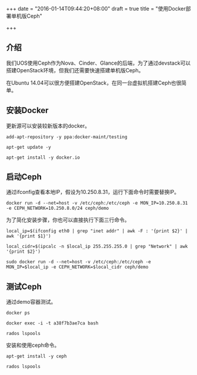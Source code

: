 +++
date = "2016-01-14T09:44:20+08:00"
draft = true
title = "使用Docker部署单机版Ceph"

+++

## 介绍

我们UOS使用Ceph作为Nova、Cinder、Glance的后端，为了通过devstack可以搭建OpenStack环境，但我们还需要快速搭建单机版Ceph。

在Ubuntu 14.04可以很方便搭建OpenStack，在同一台虚拟机搭建Ceph也很简单。

## 安装Docker

更新源可以安装较新版本的docker。

```
add-apt-repository -y ppa:docker-maint/testing

apt-get update -y

apt-get install -y docker.io
```

## 启动Ceph

通过ifconfig查看本地IP，假设为10.250.8.31，运行下面命令时需要替换IP。

```
docker run -d --net=host -v /etc/ceph:/etc/ceph -e MON_IP=10.250.8.31 -e CEPH_NETWORK=10.250.8.0/24 ceph/demo
```

为了简化安装步骤，你也可以直接执行下面三行命令。

```
local_ip=$(ifconfig eth0 | grep "inet addr" | awk -F : '{print $2}' | awk '{print $1}')

local_cidr=$(ipcalc -n $local_ip 255.255.255.0 | grep "Network" | awk '{print $2}')

sudo docker run -d --net=host -v /etc/ceph:/etc/ceph -e MON_IP=$local_ip -e CEPH_NETWORK=$local_cidr ceph/demo
```

## 测试Ceph

通过demo容器测试。

```
docker ps

docker exec -i -t a38f7b3ae7ca bash

rados lspools
```

安装和使用ceph命令。

```
apt-get install -y ceph

rados lspools
```